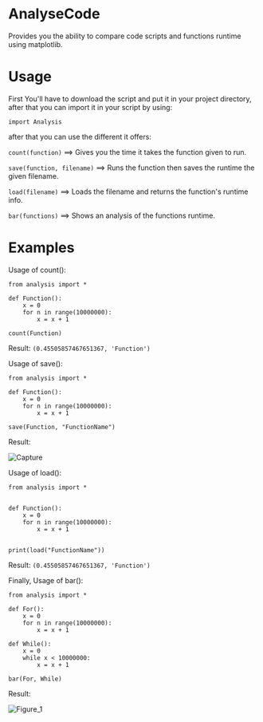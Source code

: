 # AnalyseCode
Provides you the ability to compare code scripts and functions runtime using matplotlib.

# Usage

First You'll have to download the script and put it in your project directory, after that you can import it in your script by using:

```import Analysis```

after that you can use the different it offers:

```count(function)``` ==> Gives you the time it takes the function given to run.

```save(function, filename)``` ==> Runs the function then saves the runtime the given filename.

```load(filename)``` ==> Loads the filename and returns the function's runtime info.

```bar(functions)``` ==> Shows an analysis of the functions runtime.

# Examples

Usage of count():

```
from analysis import *

def Function():
    x = 0
    for n in range(10000000):
        x = x + 1

count(Function)
```

Result: ```(0.45505857467651367, 'Function')```

Usage of save():

```
from analysis import *

def Function():
    x = 0
    for n in range(10000000):
        x = x + 1
        
save(Function, "FunctionName")
```

Result:

![Capture](https://user-images.githubusercontent.com/98488748/218310570-926ece65-c501-4458-b0ad-f21d4dd75954.PNG)

Usage of load():

```
from analysis import *


def Function():
    x = 0
    for n in range(10000000):
        x = x + 1


print(load("FunctionName"))
```
Result: ```(0.45505857467651367, 'Function')```

Finally, Usage of bar():

```
from analysis import *

def For():
    x = 0
    for n in range(10000000):
        x = x + 1

def While():
    x = 0
    while x < 10000000:
        x = x + 1

bar(For, While)
```

Result:

![Figure_1](https://user-images.githubusercontent.com/98488748/218310954-31d20a9c-a69f-44d2-b00e-3c459ea1ca50.png)


